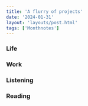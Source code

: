 ```yaml
---
title: 'A flurry of projects'
date: '2024-01-31'
layout: 'layouts/post.html'
tags: ['Monthnotes']
---
```


### Life

### Work

### Listening

### Reading
